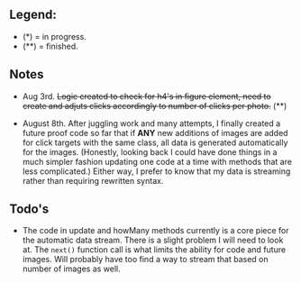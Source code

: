 ## Legend:

- (*) = in progress.
- (**) = finished.

## Notes

- Aug 3rd. ~~Logic created to check for h4's in figure element, need to create and adjuts clicks accordingly to number of clicks per photo.~~ (**)

- August 8th. After juggling work and many attempts, I finally created a future proof code so far that if __ANY__ new additions of images are added for click targets with the same class, all data is generated automatically for the images. (Honestly, looking back I could have done things in a much simpler fashion updating one code at a time with methods that are less complicated.) Either way, I prefer to know that my data is streaming rather than requiring rewritten syntax.

## Todo's

- The code in update and howMany methods currently is a core piece for the automatic data stream. There is a slight problem I will need to look at. The `next()` function call is what limits the ability for code and future images. Will probably have too find a way to stream that based on number of images as well.